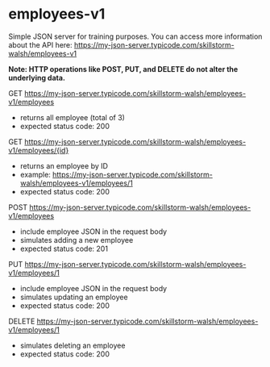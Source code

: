 # employees-v1
Simple JSON server for training purposes. You can access more information about the API here: https://my-json-server.typicode.com/skillstorm-walsh/employees-v1

**Note: HTTP operations like POST, PUT, and DELETE do not alter the underlying data.**

GET https://my-json-server.typicode.com/skillstorm-walsh/employees-v1/employees
  - returns all employee (total of 3)
  - expected status code: 200

GET https://my-json-server.typicode.com/skillstorm-walsh/employees-v1/employees/{id}
  - returns an employee by ID
  - example: https://my-json-server.typicode.com/skillstorm-walsh/employees-v1/employees/1
  - expected status code: 200

POST https://my-json-server.typicode.com/skillstorm-walsh/employees-v1/employees
  - include employee JSON in the request body
  - simulates adding a new employee
  - expected status code: 201 

PUT https://my-json-server.typicode.com/skillstorm-walsh/employees-v1/employees/1
  - include employee JSON in the request body
  - simulates updating an employee
  - expected status code: 200

DELETE https://my-json-server.typicode.com/skillstorm-walsh/employees-v1/employees/1
  - simulates deleting an employee
  - expected status code: 200
